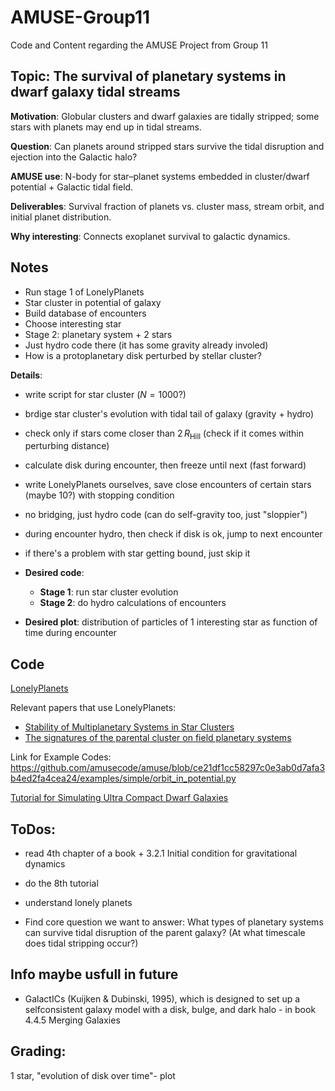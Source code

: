 # AMUSE-Group11
Code and Content regarding the AMUSE Project from Group 11

## Topic: The survival of planetary systems in dwarf galaxy tidal streams
**Motivation**: Globular clusters and dwarf galaxies are tidally stripped; some stars with planets may end up in tidal streams.

**Question**: Can planets around stripped stars survive the tidal disruption and ejection into the Galactic halo?

**AMUSE use**: N-body for star–planet systems embedded in cluster/dwarf potential + Galactic tidal field.

**Deliverables**: Survival fraction of planets vs. cluster mass, stream orbit, and initial planet distribution.

**Why interesting**: Connects exoplanet survival to galactic dynamics.

## Notes
- Run stage 1 of LonelyPlanets 
- Star cluster in potential of galaxy
- Build database of encounters
- Choose interesting star
- Stage 2: planetary system + 2 stars
- Just hydro code there (it has some gravity already involed)
- How is a protoplanetary disk perturbed by stellar cluster?

**Details**:
- write script for star cluster ($N=1000$?)
- brdige star cluster's evolution with tidal tail of galaxy (gravity + hydro)
- check only if stars come closer than $2\,R_\text{Hill}$ (check if it comes within perturbing distance)
- calculate disk during encounter, then freeze until next (fast forward)
- write LonelyPlanets ourselves, save close encounters of certain stars (maybe 10?) with stopping condition
- no bridging, just hydro code (can do self-gravity too, just "sloppier")
- during encounter hydro, then check if disk is ok, jump to next encounter
- if there's a problem with star getting bound, just skip it

- **Desired code**:
  - **Stage 1**: run star cluster evolution
  - **Stage 2**: do hydro calculations of encounters
 
- **Desired plot**: distribution of particles of 1 interesting star as function of time during encounter 

## Code
[LonelyPlanets](https://github.com/spzwart/LonelyPlanets)

Relevant papers that use LonelyPlanets:
- [Stability of Multiplanetary Systems in Star Clusters](https://arxiv.org/pdf/1706.03789)
- [The signatures of the parental cluster on field planetary
systems](https://arxiv.org/pdf/1711.01274)

Link for Example Codes:
https://github.com/amusecode/amuse/blob/ce21df1cc58297c0e3ab0d7afa3b4ed2fa4cea24/examples/simple/orbit_in_potential.py

[Tutorial for Simulating Ultra Compact Dwarf Galaxies](https://github.com/amusecode/amuse/blob/main/examples/tutorial/tutorial.pdf)

## ToDos:
- read 4th chapter of a book  + 3.2.1 Initial condition for gravitational dynamics
- do the 8th tutorial
- understand lonely planets

- Find core question we want to answer: What types of planetary systems can survive tidal disruption of the parent galaxy?
                                        (At what timescale does tidal stripping occur?)



## Info maybe usfull in future 
- GalactICs (Kuijken & Dubinski, 1995), which is designed to set up a selfconsistent galaxy model with a disk, bulge, and dark halo - in book 4.4.5 Merging Galaxies


## Grading:
1 star, "evolution of disk over time"- plot
